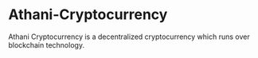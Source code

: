 # Athani-Cryptocurrency
Athani Cryptocurrency is a decentralized cryptocurrency which runs over blockchain technology.

